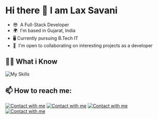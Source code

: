# Hi there 👋 I am Lax Savani

*   😎  A Full-Stack Developer
*   🌍  I'm based in Gujarat, India
*   🖥️  Currently pursuing B.Tech IT
*   🤝  I'm open to collaborating on interesting projects as a developer

## :student: What i Know

![My Skills](https://skillicons.dev/icons?i=c,cpp,java,html,css,js,bootstrap,sass,nodejs,express,androidstudio,github,mongodb,mysql,postman,py,vscode,)

## 📫 How to reach me:

[![Contact with me](https://skillicons.dev/icons?i=linkedin)](https://www.linkedin.com/in/lax-savani-46694a282/) 
[![Contact with me](https://skillicons.dev/icons?i=facebook)](https://www.facebook.com/lax.savani.3)
[![Contact with me](https://skillicons.dev/icons?i=instagram)](https://www.instagram.com/lax.savani.official/)
[![Contact with me](https://skillicons.dev/icons?i=github)](https://github.com/laxsavani/) 

<!--
Here are some ideas to get you started:

- 🔭 I’m currently working on ...
- 🌱 I’m currently learning ...
- 👯 I’m looking to collaborate on ...
- 🤔 I’m looking for help with ...
- 💬 Ask me about ...
- 📫 How to reach me: ...
- 😄 Pronouns: ...
- ⚡ Fun fact: ...
-->
